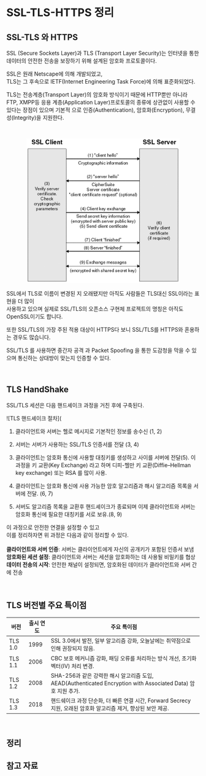 # SSL-TLS-HTTPS 정리

## SSL-TLS 와 HTTPS

SSL (Secure Sockets Layer)과 TLS (Transport Layer Security)는 인터넷을 통한 데이터의 안전한 전송을 보장하기 위해 설계된 암호화 프로토콜이다.

SSL은 원래 Netscape에 의해 개발되었고, <br> TLS는 그 후속으로 IETF(Internet Engineering Task Force)에 의해 표준화되었다. 


TLS는 전송계층(Transport Layer)의 암호화 방식이기 때문에 HTTP뿐만 아니라 FTP, XMPP등 
응용 계층(Application Layer)프로토콜의 종류에 상관없이 사용할 수 있다는 장점이 있으며 기본적
으로 인증(Authentication), 암호화(Encryption), 무결성(Integrity)을 지원한다.

<br>

<p align="center">
 <img src="../ETC/imgs/ssl_tls_https01.png" width="400" alt="ssl_tls_https01.png"></img>
 </p>

SSL에서 TLS로 이름이 변경된 지 오래됐지만 아직도 사람들은 TLS대신 SSL이라는 표현을 더 많이 <br>
사용하고 있으며 실제로 SSL/TLS의 오픈소스 구현체 프로젝트의 명칭은 아직도 OpenSSL이기도 합니다. 

또한 SSL/TLS의 가장 주된 적용 대상이 HTTPS다 보니 SSL/TLS를 HTTPS와 혼용하는 경우도 많습니다. 


SSL/TLS 를 사용하면 중간자 공격 과 Packet Spoofing 을 통한 도감청을 막을 수 있으며 통신하는 상대방이 맞는지 인증할 수 있다.

<br>

## TLS HandShake

SSL/TLS 세션은 다음 핸드셰이크 과정을 거친 후에 구축된다.

![TLS 핸드셰이크 절차](


1. 클라이언트와 서버는 헬로 메시지로 기본적인 정보를 송수신 (1, 2)

1. 서버는 서버가 사용하는 SSL/TLS 인증서를 전달 (3, 4)

1. 클라이언트는 암호화 통신에 사용할 대칭키를 생성하고 사이를 서버에 전달(5). 이 과정을 키 교환(Key Exchange) 라고 하며 디피-헬만 키 교환(Diffie–Hellman key exchange) 또는 RSA 를 많이 사용. 

1. 클라이언트는 암호화 통신에 사용 가능한 암호 알고리즘과 해시 알고리즘 목록을 서버에 전달. (6, 7)

1. 서버도 알고리즘 목록을 교환후 핸드셰이크가 종료되며 이제 클라이언트와 서버는 암호화 통신에 필요한 대칭키를 서로 보유.(8, 9)

이 과정으로 안전한 연결을 설정할 수 있고 <br>
이를 정리하자면 위 과정은 다음과 같이 정리할 수 있다. <br>
<br>
**클라이언트와 서버 인증**: 서버는 클라이언트에게 자신의 공개키가 포함된 인증서 보냄 <br>
**암호화된 세션 설정**: 클라이언트와 서버는 세션을 암호화하는 데 사용될 비밀키를 협상 <br>
**데이터 전송의 시작**: 안전한 채널이 설정되면, 암호화된 데이터가 클라이언트와 서버 간에 전송

<br>

## TLS 버전별 주요 특이점
| 버전    | 출시 연도 | 주요 특이점                                                                                                     |
|---------|-----------|---------------------------------------------------------------------------------------------------------------|
| TLS 1.0 | 1999      | SSL 3.0에서 발전, 일부 알고리즘 강화, 오늘날에는 취약점으로 인해 권장되지 않음.                                   |
| TLS 1.1 | 2006      | CBC 보호 메커니즘 강화, 패딩 오류를 처리하는 방식 개선, 초기화 벡터(IV) 처리 변경.                              |
| TLS 1.2 | 2008      | SHA-256과 같은 강력한 해시 알고리즘 도입, AEAD(Authenticated Encryption with Associated Data) 암호 지원 추가. |
| TLS 1.3 | 2018      | 핸드쉐이크 과정 단순화, 더 빠른 연결 시간, Forward Secrecy 지원, 오래된 암호화 알고리즘 제거, 향상된 보안 제공.  |

<br>

## 정리

## 참고 자료

